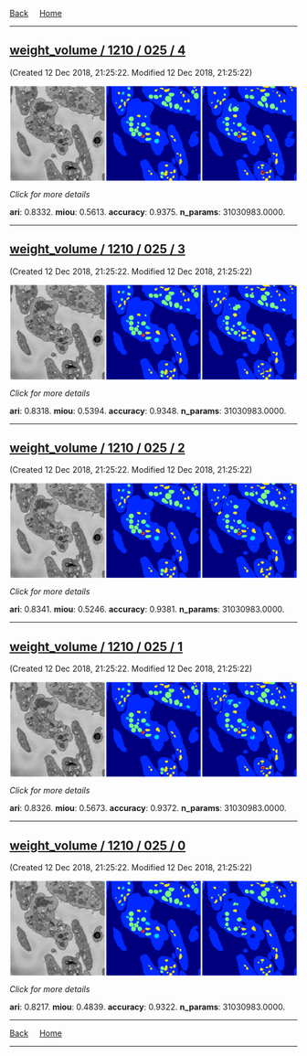 [Back](..)&nbsp;&nbsp;&nbsp;&nbsp;&nbsp;[Home](leapmanlab.github.io/snapshots)

---

<div class="thumbnail"><a href="4"><h2>weight_volume / 1210 / 025 / 4</h2></a><p>(Created 12 Dec 2018, 21:25:22. Modified 12 Dec 2018, 21:25:22)
</p><a href="4"><img src="4/media/summary.png" align="center"></a><p>
<i>Click for more details</i>
</p></div>

**ari**: 0.8332. **miou**: 0.5613. **accuracy**: 0.9375. **n_params**: 31030983.0000. 

---

<div class="thumbnail"><a href="3"><h2>weight_volume / 1210 / 025 / 3</h2></a><p>(Created 12 Dec 2018, 21:25:22. Modified 12 Dec 2018, 21:25:22)
</p><a href="3"><img src="3/media/summary.png" align="center"></a><p>
<i>Click for more details</i>
</p></div>

**ari**: 0.8318. **miou**: 0.5394. **accuracy**: 0.9348. **n_params**: 31030983.0000. 

---

<div class="thumbnail"><a href="2"><h2>weight_volume / 1210 / 025 / 2</h2></a><p>(Created 12 Dec 2018, 21:25:22. Modified 12 Dec 2018, 21:25:22)
</p><a href="2"><img src="2/media/summary.png" align="center"></a><p>
<i>Click for more details</i>
</p></div>

**ari**: 0.8341. **miou**: 0.5246. **accuracy**: 0.9381. **n_params**: 31030983.0000. 

---

<div class="thumbnail"><a href="1"><h2>weight_volume / 1210 / 025 / 1</h2></a><p>(Created 12 Dec 2018, 21:25:22. Modified 12 Dec 2018, 21:25:22)
</p><a href="1"><img src="1/media/summary.png" align="center"></a><p>
<i>Click for more details</i>
</p></div>

**ari**: 0.8326. **miou**: 0.5673. **accuracy**: 0.9372. **n_params**: 31030983.0000. 

---

<div class="thumbnail"><a href="0"><h2>weight_volume / 1210 / 025 / 0</h2></a><p>(Created 12 Dec 2018, 21:25:22. Modified 12 Dec 2018, 21:25:22)
</p><a href="0"><img src="0/media/summary.png" align="center"></a><p>
<i>Click for more details</i>
</p></div>

**ari**: 0.8217. **miou**: 0.4839. **accuracy**: 0.9322. **n_params**: 31030983.0000. 

---

[Back](..)&nbsp;&nbsp;&nbsp;&nbsp;&nbsp;[Home](leapmanlab.github.io/snapshots)

---